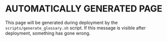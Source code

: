 # AUTOMATICALLY GENERATED PAGE

This page will be generated during deployment by
the `scripts/generate_glossary.sh` script. If this message is visible
after deployment, something has gone wrong.
